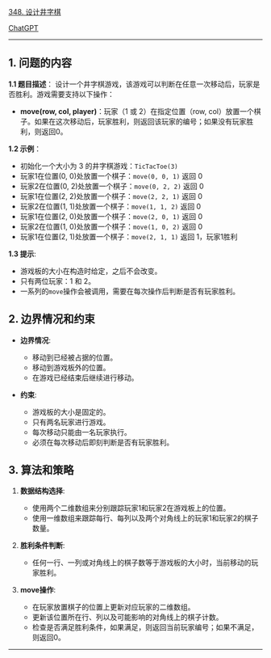 [348. 设计井字棋](https://leetcode.cn/problems/design-tic-tac-toe)

[ChatGPT](https://chat.openai.com/share/5cb2dfca-3d39-4f7b-853f-d3c29ed1ddea)

---

## 1. 问题的内容
**1.1 题目描述**：
设计一个井字棋游戏，该游戏可以判断在任意一次移动后，玩家是否胜利。游戏需要支持以下操作：
- **move(row, col, player)**：玩家（1 或 2）在指定位置（row, col）放置一个棋子。如果在这次移动后，玩家胜利，则返回该玩家的编号；如果没有玩家胜利，则返回0。

**1.2 示例**：
- 初始化一个大小为 3 的井字棋游戏：`TicTacToe(3)`
- 玩家1在位置(0, 0)处放置一个棋子：`move(0, 0, 1)` 返回 0
- 玩家2在位置(0, 2)处放置一个棋子：`move(0, 2, 2)` 返回 0
- 玩家1在位置(2, 2)处放置一个棋子：`move(2, 2, 1)` 返回 0
- 玩家2在位置(1, 1)处放置一个棋子：`move(1, 1, 2)` 返回 0
- 玩家1在位置(2, 0)处放置一个棋子：`move(2, 0, 1)` 返回 0
- 玩家2在位置(1, 0)处放置一个棋子：`move(1, 0, 2)` 返回 0
- 玩家1在位置(2, 1)处放置一个棋子：`move(2, 1, 1)` 返回 1，玩家1胜利

**1.3 提示**:
- 游戏板的大小在构造时给定，之后不会改变。
- 只有两位玩家：1 和 2。
- 一系列的`move`操作会被调用，需要在每次操作后判断是否有玩家胜利。

## 2. 边界情况和约束
- **边界情况**:
  - 移动到已经被占据的位置。
  - 移动到游戏板外的位置。
  - 在游戏已经结束后继续进行移动。

- **约束**:
  - 游戏板的大小是固定的。
  - 只有两名玩家进行游戏。
  - 每次移动只能由一名玩家执行。
  - 必须在每次移动后即刻判断是否有玩家胜利。

## 3. 算法和策略
1. **数据结构选择**:
   - 使用两个二维数组来分别跟踪玩家1和玩家2在游戏板上的位置。
   - 使用一维数组来跟踪每行、每列以及两个对角线上的玩家1和玩家2的棋子数量。

2. **胜利条件判断**:
   - 任何一行、一列或对角线上的棋子数等于游戏板的大小时，当前移动的玩家胜利。

3. **move操作**:
   - 在玩家放置棋子的位置上更新对应玩家的二维数组。
   - 更新该位置所在行、列以及可能影响的对角线上的棋子计数。
   - 检查是否满足胜利条件，如果满足，则返回当前玩家编号；如果不满足，则返回0。

---